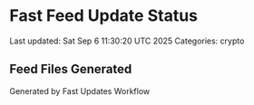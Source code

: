# Fast Feed Update Status
Last updated: Sat Sep  6 11:30:20 UTC 2025
Categories: crypto

## Feed Files Generated

Generated by Fast Updates Workflow
